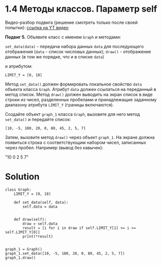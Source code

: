 # 1.4 Методы классов. Параметр self

Видео-разбор подвига (решение смотреть только после своей
попытки): [ссылка на YT видео](https://youtu.be/XNbphw3bYAI)

**Подвиг 5.** Объявите класс с именем `Graph` и методами:

`set_data(data)` - передача набора данных `data` для последующего
отображения (`data` - список числовых данных);
`draw()` - отображение данных (в том же порядке, что и в списке `data`)

и атрибутом:

`LIMIT_Y = [0, 10]`

Метод `set_data()` должен формировать локальное свойство `data` объекта 
класса `Graph`. Атрибут `data` должен ссылаться на переданный в метод список.
Метод `draw()` должен выводить на экран список в виде строки из чисел, 
разделенных пробелами и принадлежащие заданному диапазону атрибута `LIMIT_Y` 
(границы включаются).

Создайте объект `graph_1` класса `Graph`, вызовите для него метод `set_data()`
и передайте список:

`[10, -5, 100, 20, 0, 80, 45, 2, 5, 7]`

Затем, вызовите метод `draw()` через объект `graph_1`. На экране должна 
появиться строка с соответствующим набором чисел, записанных через пробел.
Например (вывод без кавычек):

"10 0 2 5 7"

# Solution

```
class Graph:
    LIMIT_Y = [0, 10]

    def set_data(self, data):
        self.data = data


    def draw(self):
        draw = self.data
        result = [i for i in draw if self.LIMIT_Y[1] >= i >= self.LIMIT_Y[0]]
        print(*result)


graph_1 = Graph()
graph_1.set_data([10, -5, 100, 20, 0, 80, 45, 2, 5, 7])
graph_1.draw()
```
